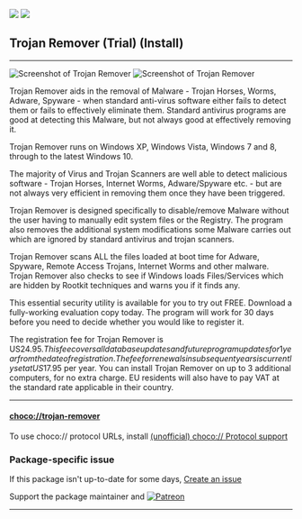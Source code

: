 [![](https://img.shields.io/chocolatey/v/trojan-remover?color=green&label=trojan-remover)](https://chocolatey.org/packages/trojan-remover) [![](https://img.shields.io/chocolatey/dt/trojan-remover)](https://chocolatey.org/packages/trojan-remover)

## Trojan Remover (Trial) (Install)

---

![Screenshot of Trojan Remover](http://www.simplysup.com/tremover/images/screen1_small.png)
![Screenshot of Trojan Remover](http://www.simplysup.com/tremover/images/scanshot_small.png)	


 	 	 	
 
Trojan Remover aids in the removal of Malware - Trojan Horses, Worms, Adware, Spyware - when standard anti-virus software either fails to detect them or fails to effectively eliminate them. Standard antivirus programs are good at detecting this Malware, but not always good at effectively removing it.

 

Trojan Remover runs on Windows XP, Windows Vista, Windows 7 and 8, through to the latest Windows 10.

The majority of Virus and Trojan Scanners are well able to detect malicious software - Trojan Horses, Internet Worms, Adware/Spyware etc. - but are not always very efficient in removing them once they have been triggered. 

Trojan Remover is designed specifically to disable/remove Malware without the user having to manually edit system files or the Registry. The program also removes the additional system modifications some Malware carries out which are ignored by standard antivirus and trojan scanners.

 

Trojan Remover scans ALL the files loaded at boot time for Adware, Spyware, Remote Access Trojans, Internet Worms and other malware. Trojan Remover also checks to see if Windows loads Files/Services which are hidden by Rootkit techniques and warns you if it finds any.

This essential security utility is available for you to try out FREE. Download a fully-working evaluation copy today. The program will work for 30 days before you need to decide whether you would like to register it.

The registration fee for Trojan Remover is US$24.95. This fee covers all database updates and future program updates for 1 year from the date of registration. The fee for renewals in subsequent years is currently set at US$17.95 per year. You can install Trojan Remover on up to 3 additional computers, for no extra charge. EU residents will also have to pay VAT at the standard rate applicable in their country.

---

#### [choco://trojan-remover](choco://trojan-remover)
To use choco:// protocol URLs, install [(unofficial) choco:// Protocol support ](https://chocolatey.org/packages/choco-protocol-support)

### Package-specific issue
If this package isn't up-to-date for some days, [Create an issue](https://github.com/tunisiano187/Chocolatey-packages/issues/new/choose)

Support the package maintainer and [![Patreon](https://cdn.jsdelivr.net/gh/tunisiano187/Chocolatey-packages@d15c4e19c709e7148588d4523ffc6dd3cd3c7e5e/icons/patreon.png)](https://www.patreon.com/bePatron?u=39585820)

---
